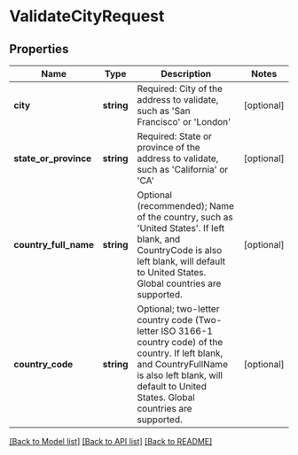 # ValidateCityRequest

## Properties
Name | Type | Description | Notes
------------ | ------------- | ------------- | -------------
**city** | **string** | Required: City of the address to validate, such as &#39;San Francisco&#39; or &#39;London&#39; | [optional] 
**state_or_province** | **string** | Required: State or province of the address to validate, such as &#39;California&#39; or &#39;CA&#39; | [optional] 
**country_full_name** | **string** | Optional (recommended); Name of the country, such as &#39;United States&#39;.  If left blank, and CountryCode is also left blank, will default to United States.  Global countries are supported. | [optional] 
**country_code** | **string** | Optional; two-letter country code (Two-letter ISO 3166-1 country code) of the country.  If left blank, and CountryFullName is also left blank, will default to United States.  Global countries are supported. | [optional] 

[[Back to Model list]](../README.md#documentation-for-models) [[Back to API list]](../README.md#documentation-for-api-endpoints) [[Back to README]](../README.md)


